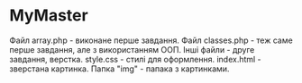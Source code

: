 # MyMaster
Файл array.php - виконане перше завдання.
Файл classes.php - теж саме перше завдання, але з використанням ООП.
Інші файли - друге завдання, верстка.
style.css - стилі для оформлення.
index.html - зверстана картинка.
Папка "img" - папака з картинками.
